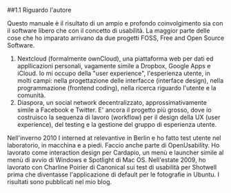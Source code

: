 ##1.1 Riguardo l'autore

Questo manuale è il risultato di un ampio e profondo coinvolgimento sia con il software libero che con il concetto di usabilità. La maggior parte delle cose che ho imparato arrivano da due progetti FOSS, Free and Open Source Software.

1. Nextcloud (formalmente ownCloud), una piattaforma web per dati ed appllicazioni personali, vagamente simile a Dropbox, Google Apps e iCloud. Io mi occupo della "user experience", l'esperienza utente, in molti campi: nella progettazione delle interfacce (interface design), nella programmazione  (frontend coding), nella ricerca riguardo l'utente e la comunità. 
2. Diaspora, un social network decentralizzato, approssimativamente simile a Facebook e Twitter. E' ancora il progetto più grosso, dove io costruisco la sequenza di lavoro (workflow) per il design della UX (user experience), del testing e la gestione del gruppo di esperienza utente. 

Nell'inverno 2010 I interned at relevantive in Berlin e ho fatto test utente nel laboratorio, in macchina e a piedi. Faccio anche parte di OpenUsability. 
Ho lavorato come interaction design per Cardapio, un menù e launcher simile al menù di avvio di Windows e Spotlight di Mac OS. 
Nell'estate 2009, ho lavorato con Charline Poirier di Canonical sui test di usabilità per Shotwell prima che diventasse l'applicazione di default per le fotografie in Ubuntu. I risultati sono pubblicati nel mio blog. 
